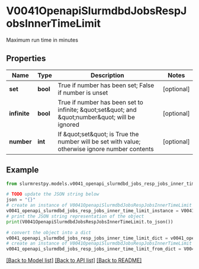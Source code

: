 # V0041OpenapiSlurmdbdJobsRespJobsInnerTimeLimit

Maximum run time in minutes

## Properties

Name | Type | Description | Notes
------------ | ------------- | ------------- | -------------
**set** | **bool** | True if number has been set; False if number is unset | [optional]
**infinite** | **bool** | True if number has been set to infinite; \&quot;set\&quot; and \&quot;number\&quot; will be ignored | [optional]
**number** | **int** | If \&quot;set\&quot; is True the number will be set with value; otherwise ignore number contents | [optional]

## Example

```python
from slurmrestpy.models.v0041_openapi_slurmdbd_jobs_resp_jobs_inner_time_limit import V0041OpenapiSlurmdbdJobsRespJobsInnerTimeLimit

# TODO update the JSON string below
json = "{}"
# create an instance of V0041OpenapiSlurmdbdJobsRespJobsInnerTimeLimit from a JSON string
v0041_openapi_slurmdbd_jobs_resp_jobs_inner_time_limit_instance = V0041OpenapiSlurmdbdJobsRespJobsInnerTimeLimit.from_json(json)
# print the JSON string representation of the object
print(V0041OpenapiSlurmdbdJobsRespJobsInnerTimeLimit.to_json())

# convert the object into a dict
v0041_openapi_slurmdbd_jobs_resp_jobs_inner_time_limit_dict = v0041_openapi_slurmdbd_jobs_resp_jobs_inner_time_limit_instance.to_dict()
# create an instance of V0041OpenapiSlurmdbdJobsRespJobsInnerTimeLimit from a dict
v0041_openapi_slurmdbd_jobs_resp_jobs_inner_time_limit_from_dict = V0041OpenapiSlurmdbdJobsRespJobsInnerTimeLimit.from_dict(v0041_openapi_slurmdbd_jobs_resp_jobs_inner_time_limit_dict)
```
[[Back to Model list]](../README.md#documentation-for-models) [[Back to API list]](../README.md#documentation-for-api-endpoints) [[Back to README]](../README.md)


